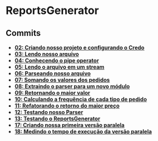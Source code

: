 # ReportsGenerator

## Commits
- **[02: Criando nosso projeto e configurando o Credo](https://github.com/vinifraga/ignite/commit/177c8ad7495c4dcc6eac9f7532c1a4421f9b6ac4)**
- **[03: Lendo nosso arquivo](https://github.com/vinifraga/ignite/commit/928f1273619ac5849c7876617e3a14036e25b269)**
- **[04: Conhecendo o pipe operator](https://github.com/vinifraga/ignite/commit/cd3af2f1a4918951c84b89dc20de16a158fb86de)**
- **[05: Lendo o arquivo em um stream](https://github.com/vinifraga/ignite/commit/247bee13023812cb2d035c024df1866037698d34)**
- **[06: Parseando nosso arquivo](https://github.com/vinifraga/ignite/commit/d8b6390fae9a150668ef79e0f5767838d8054873)**
- **[07: Somando os valores dos pedidos](https://github.com/vinifraga/ignite/commit/6d9d0f3fca5da94fdfdc2acfb97a18542df502b7)**
- **[08: Extraindo o parser para um novo módulo](https://github.com/vinifraga/ignite/commit/18cf3060263e15cf7e2980c106368b5e08140943)**
- **[09: Retornando o maior valor](https://github.com/vinifraga/ignite/commit/7ff033ac04c48b712b0b24b73720071b78442f4a)**
- **[10: Calculando a frequência de cada tipo de pedido](https://github.com/vinifraga/ignite/commit/70536f76a7d22e7779d02b1cbf14a37b5af7cfe8)**
- **[11: Refatorando o retorno do maior preço](https://github.com/vinifraga/ignite/commit/fd941c8d1cf2ca72366720f1b15c0ecbb27378eb)**
- **[12: Testando nosso Parser](https://github.com/vinifraga/ignite/commit/fa7374efec9cafd6a2019d26586e29f40b76857f)**
- **[13: Testando o ReportsGenerator](https://github.com/vinifraga/ignite/commit/cd23d786540fdd2031b5c6fac972c6e91ea1e58c)**
- **[17: Criando nossa primeira versão paralela](https://github.com/vinifraga/ignite/commit/25ab01818aaf06b22d91a2c758c40404e4db3b9f)**
- **[18: Medindo o tempo de execução da versão paralela](https://github.com/vinifraga/ignite/commit/34658809d58bb56ff3a03c84ada9d626639246f1)**